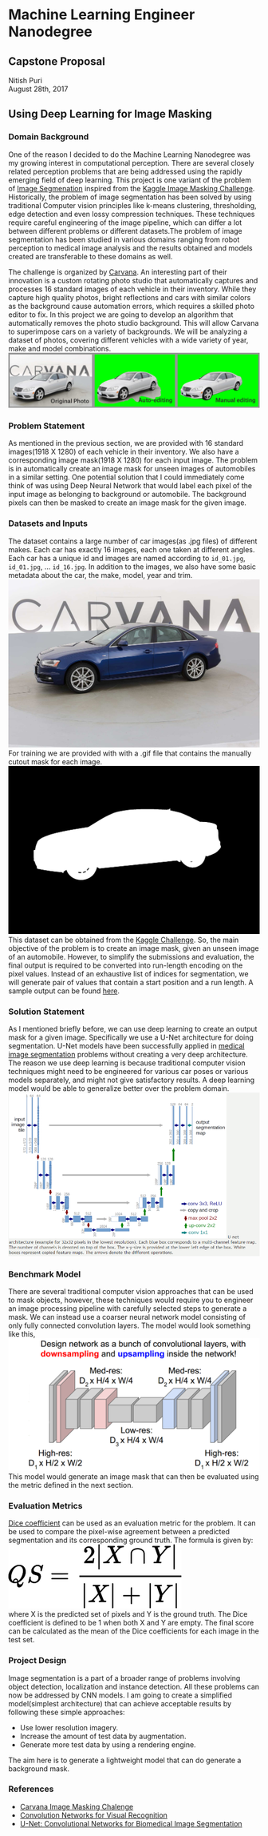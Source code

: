 # Machine Learning Engineer Nanodegree
## Capstone Proposal
Nitish Puri   
August 28th, 2017

## Using Deep Learning for Image Masking

### Domain Background

One of the reason I decided to do the Machine Learning Nanodegree was my growing interest in computational perception. There are several closely related perception problems that are being addressed using the rapidly emerging field of deep learning. This project is one variant of the problem of [Image Segmenation](https://en.wikipedia.org/wiki/Image_segmentation) inspired from the [Kaggle Image Masking Challenge](https://www.kaggle.com/c/carvana-image-masking-challenge).   
Historically, the problem of image segmentation has been solved by using traditional Computer vision principles like k-means clustering, thresholding, edge detection and even lossy compression techniques. These techniques require careful engineering of the image pipeline, which can differ a lot between different problems or different datasets.The problem of image segmentation has been studied in various domains ranging from robot perception to medical image analysis and the results obtained and models created are transferable to these domains as well.

The challenge is organized by [Carvana](https://www.carvana.com/). An interesting part of their innovation is a custom rotating photo studio that automatically captures and processes 16 standard images of each vehicle in their inventory. While they capture high quality photos, bright reflections and cars with similar colors as the background cause automation errors, which requires a skilled photo editor to fix. In this project we are going to develop an algorithm that automatically removes the photo studio background. This will allow Carvana to superimpose cars on a variety of backgrounds. We will be analyzing a dataset of photos, covering different vehicles with a wide variety of year, make and model combinations.
![problem](/images/carvana_graphics.png)

### Problem Statement

As mentioned in the previous section, we are provided with 16 standard images(1918 X 1280) of each vehicle in their inventory. We also have a corresponding image mask(1918 X 1280) for each input image. The problem is in automatically create an image mask for unseen images of automobiles in a similar setting. One potential solution that I could immediately come think of was using Deep Neural Network that would label each pixel of the input image as belonging to background or automobile. The background pixels can then be masked to create an image mask for the given image.

### Datasets and Inputs

The dataset contains a large number of car images(as .jpg files) of different makes. Each car has exactly 16 images, each one taken at different angles. Each car has a unique id and images are named according to `id_01.jpg`, `id_01.jpg`, ...   `id_16.jpg`. In addition to the images, we also have some basic metadata about the car, the make, model, year and trim.
![0cdf5b5d0ce1_04](/images/0cdf5b5d0ce1_04.jpg)
For training we are provided with with a .gif file that contains the manually cutout mask for each image.
![0cdf5b5d0ce1_04](/images/0cdf5b5d0ce1_04_mask.gif)
This dataset can be obtained from the [Kaggle Challenge](https://www.kaggle.com/c/carvana-image-masking-challenge/data).  So, the main objective of the problem is to create an image mask, given an unseen image of an automobile. However, to simplify the submissions and evaluation, the final output is required to be converted into run-length encoding on the pixel values. Instead of an exhaustive list of indices for segmentation, we will generate pair of values that contain a start position and a run length. A sample output can be found [here](sample_submission.csv).


### Solution Statement

As I mentioned briefly before, we can use deep learning to create an output mask for a given image. Specifically we use a U-Net architecture for doing segmentation. U-Net models have been successfully applied in [medical image segmentation](https://lmb.informatik.uni-freiburg.de/people/ronneber/u-net/) problems without creating a very deep architecture. The reason we use deep learning is because traditional computer vision techniques might need to be engineered for various car poses or various models separately, and might not give satisfactory results. A deep learning model would be able to generalize better over the problem domain. 
![alt](/images/unet.png)

### Benchmark Model

There are several traditional computer vision approaches that can be used to mask objects, however, these techniques would require you to engineer an image processing pipeline with carefully selected steps to generate a mask. We can instead use a coarser neural network model consisting of only fully connected convolution layers. The model would look something like this,   
![alt](/images/bench.png)
This model would generate an image mask that can then be evaluated using the metric defined in the next section. 

### Evaluation Metrics

[Dice coefficient](https://en.wikipedia.org/wiki/S%C3%B8rensen%E2%80%93Dice_coefficient) can be used as an evaluation metric for the problem. It can be used to compare the pixel-wise agreement between a predicted segmentation and its corresponding ground truth. The formula is given by:   
![alt](/images/metric.png)   
where X is the predicted set of pixels and Y is the ground truth. The Dice coefficient is defined to be 1 when both X and Y are empty. The final score can be calculated as the mean of the Dice coefficients for each image in the test set.   

### Project Design

Image segmentation is a part of a broader range of problems involving object detection, localization and instance detection. All these problems can now be addressed by CNN models. I am going to create a simplified model(simplest architecture) that can achieve acceptable results by following these simple approaches:
* Use lower resolution imagery.
* Increase the amount of test data by augmentation.
* Generate more test data by using a rendering engine.

The aim here is to generate a lightweight model that can do generate a background mask.   

### References   

* [Carvana Image Masking Chalenge](https://www.kaggle.com/c/carvana-image-masking-challenge)
* [Convolution Networks for Visual Recognition](http://cs231n.github.io/)
* [U-Net: Convolutional Networks for Biomedical Image Segmentation](https://arxiv.org/abs/1505.04597)


